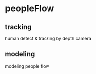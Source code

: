 # peopleFlow

## tracking
human detect & tracking by depth camera

## modeling
modeling people flow
